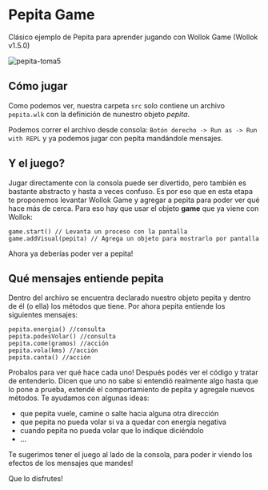 # Pepita Game
Clásico ejemplo de Pepita para aprender jugando con Wollok Game (Wollok v1.5.0)

![pepita-toma5](https://cloud.githubusercontent.com/assets/4098184/17400394/f277b580-5a1d-11e6-9462-0a7731365938.gif)

## Cómo jugar
Como podemos ver, nuestra carpeta `src` solo contiene un archivo `pepita.wlk` con la definición de nunestro objeto _pepita_.

Podemos correr el archivo desde consola: `Botón derecho -> Run as -> Run with REPL` y ya podemos jugar con pepita mandándole mensajes.

## Y el juego?
Jugar directamente con la consola puede ser divertido, pero también es bastante abstracto y hasta a veces confuso. Es por eso que en esta etapa te proponemos levantar Wollok Game y agregar a pepita para poder ver qué hace más de cerca.
Para eso hay que usar el objeto **game** que ya viene con Wollok:
```XTend
game.start() // Levanta un proceso con la pantalla
game.addVisual(pepita) // Agrega un objeto para mostrarlo por pantalla
```
Ahora ya deberías poder ver a pepita!

## Qué mensajes entiende pepita
Dentro del archivo se encuentra declarado nuestro objeto pepita y dentro de él (o ella) los métodos que tiene. Por ahora pepita entiende los siguientes mensajes:
```XTend
pepita.energia() //consulta
pepita.podesVolar() //consulta
pepita.come(gramos) //acción
pepita.vola(kms) //acción
pepita.canta() //acción
```
Probalos para ver qué hace cada uno! Después podés ver el código y tratar de entenderlo. Dicen que uno no sabe si entendió realmente algo hasta que lo pone a prueba, extendé el comportamiento de pepita y agregale nuevos métodos. Te ayudamos con algunas ideas:
- que pepita vuele, camine o salte hacia alguna otra dirección
- que pepita no pueda volar si va a quedar con energía negativa
- cuando pepita no pueda volar que lo indique diciéndolo
- ...

Te sugerimos tener el juego al lado de la consola, para poder ir viendo los efectos de los mensajes que mandes!

Que lo disfrutes!

